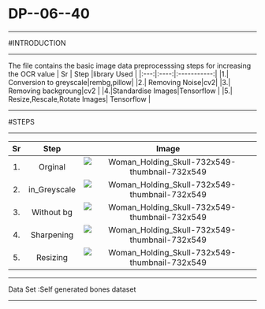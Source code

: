 # DP--06--40
***
#INTRODUCTION
***
The file contains the basic image data preprocesssing steps for increasing the OCR value 
| Sr | Step |library Used |
|:---:|:----:|:-----------:|
|1.| Conversion to greyscale|rembg,pillow|
|2.| Removing Noise|cv2|
|3.| Removing backgroung|cv2 |
|4.|Standardise Images|Tensorflow |
|5.| Resize,Rescale,Rotate Images| Tensorflow |
***
   #STEPS
***
| Sr | Step | Image|
|:---:|:----:|:----:|
| 1. | Orginal| ![Woman_Holding_Skull-732x549-thumbnail-732x549](https://github.com/Ketanpolawar/DP--06-40/assets/115727322/60cce4cd-c2b4-49ee-9e66-679f993c109c ) |                                                                                                                             |
| 2. | in_Greyscale|![Woman_Holding_Skull-732x549-thumbnail-732x549](https://github.com/Ketanpolawar/DP--06-40/assets/115727322/7db52f1f-2482-4b49-92ef-f97821046b73) |
| 3. | Without bg|![Woman_Holding_Skull-732x549-thumbnail-732x549](https://github.com/Ketanpolawar/DP--06-40/assets/115727322/d6280ce8-f0f2-4ccb-950d-41f003631e4a)|
| 4. | Sharpening|![Woman_Holding_Skull-732x549-thumbnail-732x549](https://github.com/Ketanpolawar/DP--06--40/assets/115727322/e9fce731-b0a5-43eb-a7d2-8af60b2702b9)|
| 5. | Resizing | ![Woman_Holding_Skull-732x549-thumbnail-732x549](https://github.com/Ketanpolawar/DP--06--40/assets/115727322/91fb2bb2-69d3-469f-95fa-9f569c85bdf7)|    

***
Data Set :Self generated bones dataset
***

